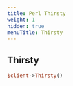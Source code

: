 ```yaml
---
title: Perl Thirsty
weight: 1
hidden: true
menuTitle: Thirsty
---
```

## Thirsty
```perl
$client->Thirsty()
```